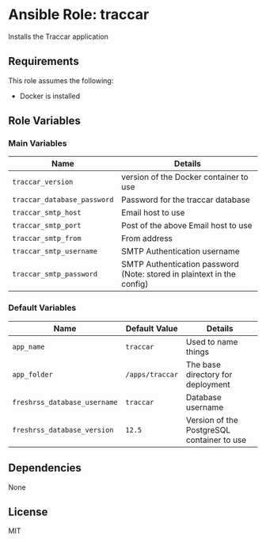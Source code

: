 # Ansible Role: traccar

Installs the Traccar application

## Requirements

This role assumes the following:

* Docker is installed

## Role Variables

### Main Variables

| Name | Details |
| --- | --- |
| `traccar_version` | version of the Docker container to use |
| `traccar_database_password` | Password for the traccar database |
| `traccar_smtp_host` | Email host to use |
| `traccar_smtp_port` | Post of the above Email host to use |
| `traccar_smtp_from` | From address |
| `traccar_smtp_username` | SMTP Authentication username |
| `traccar_smtp_password` | SMTP Authentication password (Note: stored in plaintext in the config) |

### Default Variables

| Name | Default Value | Details |
| --- | --- | --- |
| `app_name` | `traccar` | Used to name things |
| `app_folder` | `/apps/traccar` | The base directory for deployment |
| `freshrss_database_username` | `traccar` | Database username |
| `freshrss_database_version` | `12.5` | Version of the PostgreSQL container to use |

## Dependencies

None

## License

MIT
